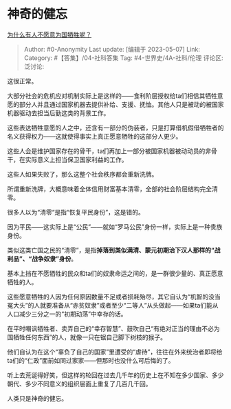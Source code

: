 # 神奇的健忘
[为什么有人不愿意为国牺牲呢？](https://www.zhihu.com/question/397907161/answer/3016827876)

> Author: #0-Anonymity
> Last update: [编辑于 2023-05-07]
> Link:
> Category: #【答集】/04-社科答集
> Tag: #4-世界史/4A-社科/伦理
> 评论区:
> 泛讨论:

这很正常。

大部分社会的危机应对机制实际上是这样的——食利阶层授权给ta们相信其牺牲意愿的部分人并且通过国家机器去提供补给、支援、抚恤。其他人只是被动的被国家机器驱动去担当后勤这类的背景工作。

这些表达牺牲意愿的人之中，还含有一部分的伪装者，只是打算借机假借牺牲者的名义获得权力——这就使得事实上真正愿意牺牲的这部分人更少。

这些人会是维护国家存在的骨干，ta们再加上一部分被国家机器被动动员的非骨干，在实际意义上担当保卫国家利益的工作。

这些人如果失败了，那么这整个社会秩序都会重新洗牌。

所谓重新洗牌，大概意味着全体信用财富基本清零，全部的社会阶层结构完全清零。

很多人以为“清零“是指“恢复平民身份”，这是错的。

因为平民——这实际上是“公民”——就如“罗马公民”身份一样，实际上是一种贵族身份。

类似这类亡国之民的“清零”，是指**掉落到类似满清、蒙元初期治下汉人那样的“战利品”、“战争奴隶”身份**。

基本上挡在不愿牺牲的民众和ta们的奴隶命运之间的，是一群很少量的、真正愿意牺牲的人。

这些愿意牺牲的人因为任何原因数量不足或者损耗殆尽，其它自认为“机智的没当冤大头”的人就要准备从“赤贫奴隶”或者至少“二等人”从头做起——如果ta们能从人口减少三分之一的“初期动荡”中幸存的话。

在平时嘲讽牺牲者、卖弄自己的“幸存智慧”、鼓吹自己“有绝对正当的理由不必为国牺牲任何东西”的人，就像一只在锯自己脚下树枝的猴子。

他们自认为在这个“辜负了自己的国家”里遭受的“虐待”，往往在外来统治者即将给ta们的“仁政”面前如同过家家——但那时也没什么可后悔的了。

听上去荒诞得好笑，但这样的轮回在过去几千年的历史上在不知在多少国家、多少朝代、多少不同意义的组织层面上重复了几百几千回。

人类只是神奇的健忘。
